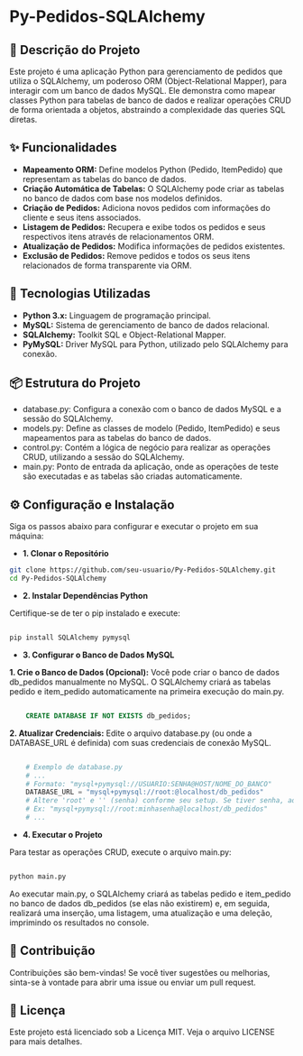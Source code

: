 # Py-Pedidos-SQLAlchemy

## 📝 Descrição do Projeto

Este projeto é uma aplicação Python para gerenciamento de pedidos que utiliza o SQLAlchemy, um poderoso ORM (Object-Relational Mapper), para interagir com um banco de dados MySQL. Ele demonstra como mapear classes Python para tabelas de banco de dados e realizar operações CRUD de forma orientada a objetos, abstraindo a complexidade das queries SQL diretas.

## ✨ Funcionalidades
- **Mapeamento ORM:** Define modelos Python (Pedido, ItemPedido) que representam as tabelas do banco de dados.
- **Criação Automática de Tabelas:** O SQLAlchemy pode criar as tabelas no banco de dados com base nos modelos definidos.
- **Criação de Pedidos:** Adiciona novos pedidos com informações do cliente e seus itens associados.
- **Listagem de Pedidos:** Recupera e exibe todos os pedidos e seus respectivos itens através de relacionamentos ORM.
- **Atualização de Pedidos:** Modifica informações de pedidos existentes.
- **Exclusão de Pedidos:** Remove pedidos e todos os seus itens relacionados de forma transparente via ORM.
  
## 🚀 Tecnologias Utilizadas
- **Python 3.x:** Linguagem de programação principal.
- **MySQL:** Sistema de gerenciamento de banco de dados relacional.
- **SQLAlchemy:** Toolkit SQL e Object-Relational Mapper.
- **PyMySQL:** Driver MySQL para Python, utilizado pelo SQLAlchemy para conexão.
  
## 📦 Estrutura do Projeto
- database.py: Configura a conexão com o banco de dados MySQL e a sessão do SQLAlchemy.
- models.py: Define as classes de modelo (Pedido, ItemPedido) e seus mapeamentos para as tabelas do banco de dados.
- control.py: Contém a lógica de negócio para realizar as operações CRUD, utilizando a sessão do SQLAlchemy.
- main.py: Ponto de entrada da aplicação, onde as operações de teste são executadas e as tabelas são criadas automaticamente.

## ⚙️ Configuração e Instalação

Siga os passos abaixo para configurar e executar o projeto em sua máquina:

- **1. Clonar o Repositório**
```Bash
git clone https://github.com/seu-usuario/Py-Pedidos-SQLAlchemy.git
cd Py-Pedidos-SQLAlchemy
```

- **2. Instalar Dependências Python**

Certifique-se de ter o pip instalado e execute:

```Bash

pip install SQLAlchemy pymysql
````

- **3. Configurar o Banco de Dados MySQL**
  
 **1. Crie o Banco de Dados (Opcional):** Você pode criar o banco de dados db_pedidos manualmente no MySQL. O SQLAlchemy criará as tabelas pedido e item_pedido automaticamente na primeira execução do main.py.
  
```Sql

    CREATE DATABASE IF NOT EXISTS db_pedidos;
```

  **2. Atualizar Credenciais:** Edite o arquivo database.py (ou onde a DATABASE_URL é definida) com suas credenciais de conexão MySQL.

```Python

    # Exemplo de database.py
    # ...
    # Formato: "mysql+pymysql://USUARIO:SENHA@HOST/NOME_DO_BANCO"
    DATABASE_URL = "mysql+pymysql://root:@localhost/db_pedidos" 
    # Altere 'root' e '' (senha) conforme seu setup. Se tiver senha, adicione-a.
    # Ex: "mysql+pymysql://root:minhasenha@localhost/db_pedidos"
    # ...
```
 - **4. Executar o Projeto**

Para testar as operações CRUD, execute o arquivo main.py:
```Bash

python main.py
```

Ao executar main.py, o SQLAlchemy criará as tabelas pedido e item_pedido no banco de dados db_pedidos (se elas não existirem) e, em seguida, realizará uma inserção, uma listagem, uma atualização e uma deleção, imprimindo os resultados no console.

## 🤝 Contribuição

Contribuições são bem-vindas! Se você tiver sugestões ou melhorias, sinta-se à vontade para abrir uma issue ou enviar um pull request.

## 📄 Licença

Este projeto está licenciado sob a Licença MIT. Veja o arquivo LICENSE para mais detalhes.
